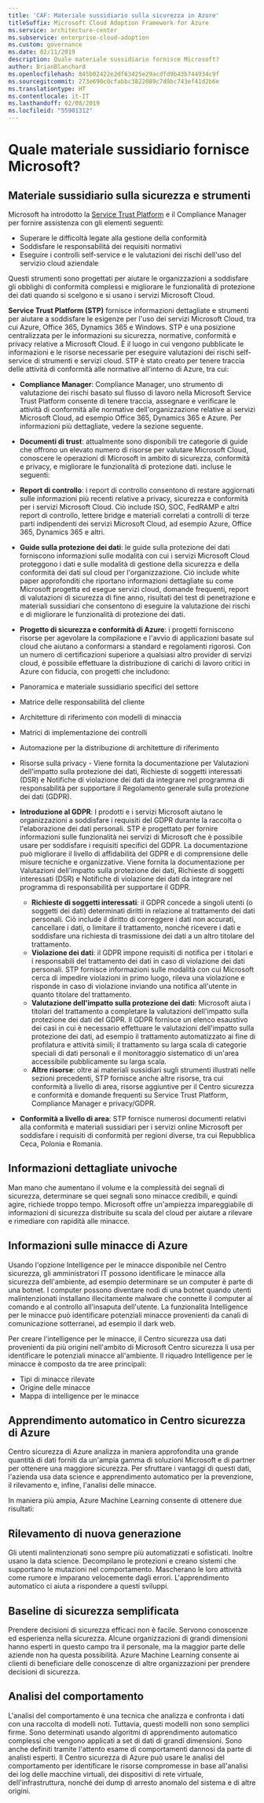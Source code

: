 ```yaml
---
title: 'CAF: Materiale sussidiario sulla sicurezza in Azure'
titleSuffix: Microsoft Cloud Adoption Framework for Azure
ms.service: architecture-center
ms.subservice: enterprise-cloud-adoption
ms.custom: governance
ms.date: 02/11/2019
description: Quale materiale sussidiario fornisce Microsoft?
author: BrianBlanchard
ms.openlocfilehash: 845b02422e2df63425e29acdfd9b43b744934c9f
ms.sourcegitcommit: 273e690c0cfabbc3822089c7d8bc743ef41d2b6e
ms.translationtype: HT
ms.contentlocale: it-IT
ms.lasthandoff: 02/08/2019
ms.locfileid: "55901312"
---
```

<!-- markdownlint-disable MD026 -->

# <a name="what-security-guidance-does-microsoft-provide"></a>Quale materiale sussidiario fornisce Microsoft?

## <a name="security-guidance-and-tools"></a>Materiale sussidiario sulla sicurezza e strumenti

Microsoft ha introdotto la [Service Trust Platform](https://servicetrust.microsoft.com) e il Compliance Manager per fornire assistenza con gli elementi seguenti:

- Superare le difficoltà legate alla gestione della conformità
- Soddisfare le responsabilità dei requisiti normativi
- Eseguire i controlli self-service e le valutazioni dei rischi dell'uso del servizio cloud aziendale

Questi strumenti sono progettati per aiutare le organizzazioni a soddisfare gli obblighi di conformità complessi e migliorare le funzionalità di protezione dei dati quando si scelgono e si usano i servizi Microsoft Cloud.

**Service Trust Platform (STP)** fornisce informazioni dettagliate e strumenti per aiutare a soddisfare le esigenze per l'uso dei servizi Microsoft Cloud, tra cui Azure, Office 365, Dynamics 365 e Windows. STP è una posizione centralizzata per le informazioni su sicurezza, normative, conformità e privacy relative a Microsoft Cloud. È il luogo in cui vengono pubblicate le informazioni e le risorse necessarie per eseguire valutazioni dei rischi self-service di strumenti e servizi cloud. STP è stato creato per tenere traccia delle attività di conformità alle normative all'interno di Azure, tra cui:

- **Compliance Manager**: Compliance Manager, uno strumento di valutazione dei rischi basato sul flusso di lavoro nella Microsoft Service Trust Platform consente di tenere traccia, assegnare e verificare le attività di conformità alle normative dell'organizzazione relative ai servizi Microsoft Cloud, ad esempio Office 365, Dynamics 365 e Azure. Per informazioni più dettagliate, vedere la sezione seguente.
- **Documenti di trust**: attualmente sono disponibili tre categorie di guide che offrono un elevato numero di risorse per valutare Microsoft Cloud, conoscere le operazioni di Microsoft in ambito di sicurezza, conformità e privacy, e migliorare le funzionalità di protezione dati. incluse le seguenti:
- **Report di controllo**: i report di controllo consentono di restare aggiornati sulle informazioni più recenti relative a privacy, sicurezza e conformità per i servizi Microsoft Cloud. Ciò include ISO, SOC, FedRAMP e altri report di controllo, lettere bridge e materiali correlati a controlli di terze parti indipendenti dei servizi Microsoft Cloud, ad esempio Azure, Office 365, Dynamics 365 e altri.
- **Guide sulla protezione dei dati**: le guide sulla protezione dei dati forniscono informazioni sulle modalità con cui i servizi Microsoft Cloud proteggono i dati e sulle modalità di gestione della sicurezza e della conformità dei dati sul cloud per l'organizzazione. Ciò include white paper approfonditi che riportano informazioni dettagliate su come Microsoft progetta ed esegue servizi cloud, domande frequenti, report di valutazioni di sicurezza di fine anno, risultati dei test di penetrazione e materiali sussidiari che consentono di eseguire la valutazione dei rischi e di migliorare le funzionalità di protezione dei dati.
- **Progetto di sicurezza e conformità di Azure**: i progetti forniscono risorse per agevolare la compilazione e l'avvio di applicazioni basate sul cloud che aiutano a conformarsi a standard e regolamenti rigorosi. Con un numero di certificazioni superiore a qualsiasi altro provider di servizi cloud, è possibile effettuare la distribuzione di carichi di lavoro critici in Azure con fiducia, con progetti che includono:

- Panoramica e materiale sussidiario specifici del settore
- Matrice delle responsabilità del cliente
- Architetture di riferimento con modelli di minaccia
- Matrici di implementazione dei controlli
- Automazione per la distribuzione di architetture di riferimento
- Risorse sulla privacy - Viene fornita la documentazione per Valutazioni dell'impatto sulla protezione dei dati, Richieste di soggetti interessati (DSR) e Notifiche di violazione dei dati da integrare nel programma di responsabilità per supportare il Regolamento generale sulla protezione dei dati (GDPR).

- **Introduzione al GDPR**: I prodotti e i servizi Microsoft aiutano le organizzazioni a soddisfare i requisiti del GDPR durante la raccolta o l'elaborazione dei dati personali. STP è progettato per fornire informazioni sulle funzionalità nei servizi di Microsoft che è possibile usare per soddisfare i requisiti specifici del GDPR. La documentazione può migliorare il livello di affidabilità del GDPR e di comprensione delle misure tecniche e organizzative. Viene fornita la documentazione per Valutazioni dell'impatto sulla protezione dei dati, Richieste di soggetti interessati (DSR) e Notifiche di violazione dei dati da integrare nel programma di responsabilità per supportare il GDPR.
  - **Richieste di soggetti interessati**: il GDPR concede a singoli utenti (o soggetti dei dati) determinati diritti in relazione al trattamento dei dati personali. Ciò include il diritto di correggere i dati non accurati, cancellare i dati, o limitare il trattamento, nonché ricevere i dati e soddisfare una richiesta di trasmissione dei dati a un altro titolare del trattamento.
  - **Violazione dei dati**: il GDPR impone requisiti di notifica per i titolari e i responsabili del trattamento dei dati in caso di violazione dei dati personali. STP fornisce informazioni sulle modalità con cui Microsoft cerca di impedire violazioni in primo luogo, rileva una violazione e risponde in caso di violazione inviando una notifica all'utente in quanto titolare del trattamento.
  - **Valutazione dell'impatto sulla protezione dei dati**: Microsoft aiuta i titolari del trattamento a completare la valutazioni dell'impatto sulla protezione dei dati del GDPR. Il GDPR fornisce un elenco esaustivo dei casi in cui è necessario effettuare le valutazioni dell'impatto sulla protezione dei dati, ad esempio il trattamento automatizzato ai fine di profilatura e attività simili; il trattamento su larga scala di categorie speciali di dati personali e il monitoraggio sistematico di un'area accessibile pubblicamente su larga scala.
  - **Altre risorse**: oltre ai materiali sussidiari sugli strumenti illustrati nelle sezioni precedenti, STP fornisce anche altre risorse, tra cui conformità a livello di area, risorse aggiuntive per il Centro sicurezza e conformità e domande frequenti su Service Trust Platform, Compliance Manager e privacy/GDPR.
- **Conformità a livello di area**: STP fornisce numerosi documenti relativi alla conformità e materiali sussidiari per i servizi online Microsoft per soddisfare i requisiti di conformità per regioni diverse, tra cui Repubblica Ceca, Polonia e Romania.

## <a name="unique-intelligent-insights"></a>Informazioni dettagliate univoche

Man mano che aumentano il volume e la complessità dei segnali di sicurezza, determinare se quei segnali sono minacce credibili, e quindi agire, richiede troppo tempo. Microsoft offre un'ampiezza impareggiabile di informazioni di sicurezza distribuite su scala del cloud per aiutare a rilevare e rimediare con rapidità alle minacce.

## <a name="azure-threat-intelligence"></a>Informazioni sulle minacce di Azure

Usando l'opzione Intelligence per le minacce disponibile nel Centro sicurezza, gli amministratori IT possono identificare le minacce alla sicurezza dell'ambiente, ad esempio determinare se un computer è parte di una botnet. I computer possono diventare nodi di una botnet quando utenti malintenzionati installano illecitamente malware che connette il computer al comando e al controllo all'insaputa dell'utente. La funzionalità Intelligence per le minacce può identificare potenziali minacce provenienti da canali di comunicazione sotterranei, ad esempio il dark web.

Per creare l'intelligence per le minacce, il Centro sicurezza usa dati provenienti da più origini nell'ambito di Microsoft Centro sicurezza li usa per identificare le potenziali minacce all'ambiente. Il riquadro Intelligence per le minacce è composto da tre aree principali:

- Tipi di minacce rilevate
- Origine delle minacce
- Mappa di intelligence per le minacce

## <a name="machine-learning-in-azure-security-center"></a>Apprendimento automatico in Centro sicurezza di Azure

Centro sicurezza di Azure analizza in maniera approfondita una grande quantità di dati forniti da un'ampia gamma di soluzioni Microsoft e di partner per ottenere una maggiore sicurezza. Per sfruttare i vantaggi di questi dati, l'azienda usa data science e apprendimento automatico per la prevenzione, il rilevamento e, infine, l'analisi delle minacce.

In maniera più ampia, Azure Machine Learning consente di ottenere due risultati:

## <a name="next-generation-detection"></a>Rilevamento di nuova generazione

Gli utenti malintenzionati sono sempre più automatizzati e sofisticati. Inoltre usano la data science. Decompilano le protezioni e creano sistemi che supportano le mutazioni nel comportamento. Mascherano le loro attività come rumore e imparano velocemente dagli errori. L'apprendimento automatico ci aiuta a rispondere a questi sviluppi.

## <a name="simplified-security-baseline"></a>Baseline di sicurezza semplificata

Prendere decisioni di sicurezza efficaci non è facile. Servono conoscenze ed esperienza nella sicurezza. Alcune organizzazioni di grandi dimensioni hanno esperti in questo campo tra il personale, ma la maggior parte delle aziende non ha questa possibilità. Azure Machine Learning consente ai clienti di beneficiare delle conoscenze di altre organizzazioni per prendere decisioni di sicurezza.

## <a name="behavioral-analytics"></a>Analisi del comportamento

L'analisi del comportamento è una tecnica che analizza e confronta i dati con una raccolta di modelli noti. Tuttavia, questi modelli non sono semplici firme. Sono determinati usando algoritmi di apprendimento automatico complessi che vengono applicati a set di dati di grandi dimensioni. Sono anche definiti tramite l'attento esame di comportamenti dannosi da parte di analisti esperti. Il Centro sicurezza di Azure può usare le analisi del comportamento per identificare le risorse compromesse in base all'analisi dei log delle macchine virtuali, dei dispositivi di rete virtuale, dell'infrastruttura, nonché dei dump di arresto anomalo del sistema e di altre origini.
